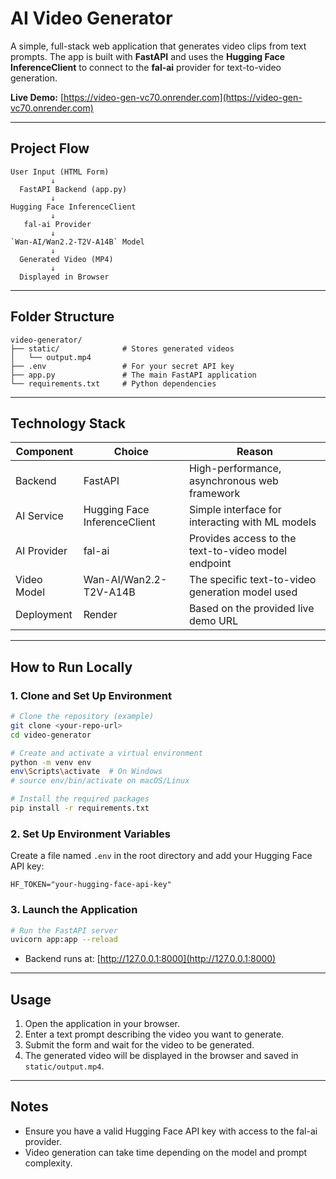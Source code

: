 # AI Video Generator

A simple, full-stack web application that generates video clips from text prompts. The app is built with **FastAPI** and uses the **Hugging Face InferenceClient** to connect to the **fal-ai** provider for text-to-video generation.

**Live Demo:** [https://video-gen-vc70.onrender.com](https://video-gen-vc70.onrender.com)

---

## Project Flow

```
User Input (HTML Form)
         ↓
  FastAPI Backend (app.py)
         ↓
Hugging Face InferenceClient
         ↓
   fal-ai Provider
         ↓
`Wan-AI/Wan2.2-T2V-A14B` Model
         ↓
  Generated Video (MP4)
         ↓
  Displayed in Browser
```

---

## Folder Structure

```
video-generator/
├── static/              # Stores generated videos
│   └── output.mp4
├── .env                 # For your secret API key
├── app.py               # The main FastAPI application
└── requirements.txt     # Python dependencies
```

---

## Technology Stack

| Component    | Choice                       | Reason                                         |
|-------------|-------------------------------|-----------------------------------------------|
| Backend      | FastAPI                       | High-performance, asynchronous web framework |
| AI Service   | Hugging Face InferenceClient  | Simple interface for interacting with ML models |
| AI Provider  | fal-ai                        | Provides access to the text-to-video model endpoint |
| Video Model  | Wan-AI/Wan2.2-T2V-A14B       | The specific text-to-video generation model used |
| Deployment   | Render                        | Based on the provided live demo URL          |

---

## How to Run Locally

### 1. Clone and Set Up Environment

```bash
# Clone the repository (example)
git clone <your-repo-url>
cd video-generator

# Create and activate a virtual environment
python -m venv env
env\Scripts\activate  # On Windows
# source env/bin/activate on macOS/Linux

# Install the required packages
pip install -r requirements.txt
```

### 2. Set Up Environment Variables

Create a file named `.env` in the root directory and add your Hugging Face API key:

```env
HF_TOKEN="your-hugging-face-api-key"
```

### 3. Launch the Application

```bash
# Run the FastAPI server
uvicorn app:app --reload
```

- Backend runs at: [http://127.0.0.1:8000](http://127.0.0.1:8000)

---

## Usage

1. Open the application in your browser.
2. Enter a text prompt describing the video you want to generate.
3. Submit the form and wait for the video to be generated.
4. The generated video will be displayed in the browser and saved in `static/output.mp4`.

---

## Notes

- Ensure you have a valid Hugging Face API key with access to the fal-ai provider.
- Video generation can take time depending on the model and prompt complexity.

